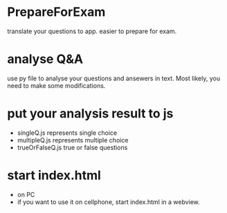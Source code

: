 # PrepareForExam
translate your questions to app. easier to prepare for exam.

# analyse Q&A
use py file to analyse your questions and ansewers in text.
Most likely, you need to make some modifications.

# put your analysis	result to js
- singleQ.js represents single choice
- multipleQ.js represents multiple	choice
- trueOrFalseQ.js true or false questions

# start index.html
- on PC
- if you want to use it on cellphone, start index.html in a webview.
